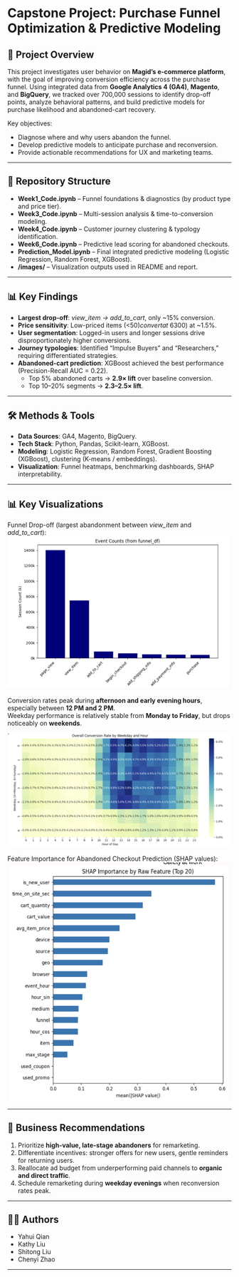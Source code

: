 # Capstone Project: Purchase Funnel Optimization & Predictive Modeling  

## 📌 Project Overview  
This project investigates user behavior on **Magid’s e-commerce platform**, with the goal of improving conversion efficiency across the purchase funnel. Using integrated data from **Google Analytics 4 (GA4)**, **Magento**, and **BigQuery**, we tracked over 700,000 sessions to identify drop-off points, analyze behavioral patterns, and build predictive models for purchase likelihood and abandoned-cart recovery.  

Key objectives:  
- Diagnose where and why users abandon the funnel.  
- Develop predictive models to anticipate purchase and reconversion.  
- Provide actionable recommendations for UX and marketing teams.  

---

## 📂 Repository Structure  

- **Week1_Code.ipynb** – Funnel foundations & diagnostics (by product type and price tier).  
- **Week3_Code.ipynb** – Multi-session analysis & time-to-conversion modeling.  
- **Week4_Code.ipynb** – Customer journey clustering & typology identification.  
- **Week6_Code.ipynb** – Predictive lead scoring for abandoned checkouts.  
- **Prediction_Model.ipynb** – Final integrated predictive modeling (Logistic Regression, Random Forest, XGBoost).  
- **/images/** – Visualization outputs used in README and report.  

---

## 📊 Key Findings  

- **Largest drop-off**: *view_item → add_to_cart*, only ~15% conversion.  
- **Price sensitivity**: Low-priced items (<$50) convert at ~6%, premium items (≥$300) at ~1.5%.  
- **User segmentation**: Logged-in users and longer sessions drive disproportionately higher conversions.  
- **Journey typologies**: Identified “Impulse Buyers” and “Researchers,” requiring differentiated strategies.  
- **Abandoned-cart prediction**: XGBoost achieved the best performance (Precision-Recall AUC = 0.22).  
  - Top 5% abandoned carts → **2.9× lift** over baseline conversion.  
  - Top 10–20% segments → **2.3–2.5× lift**.  

---

## 🛠️ Methods & Tools  

- **Data Sources**: GA4, Magento, BigQuery.  
- **Tech Stack**: Python, Pandas, Scikit-learn, XGBoost.  
- **Modeling**: Logistic Regression, Random Forest, Gradient Boosting (XGBoost), clustering (K-means / embeddings).  
- **Visualization**: Funnel heatmaps, benchmarking dashboards, SHAP interpretability.  

---

## 📊 Key Visualizations  

Funnel Drop-off (largest abandonment between *view_item* and *add_to_cart*):  
![Funnel Drop-off](images/funnel_dropoff.png)  

Conversion rates peak during **afternoon and early evening hours**, especially between **12 PM and 2 PM**.  
Weekday performance is relatively stable from **Monday to Friday**, but drops noticeably on **weekends**.  

![Conversion by Hour & Weekday](images/conversion_by_hour_weekday.png)

Feature Importance for Abandoned Checkout Prediction (SHAP values):  
![SHAP Analysis](images/shap_importance.png)  

---

## 🎯 Business Recommendations  

1. Prioritize **high-value, late-stage abandoners** for remarketing.  
2. Differentiate incentives: stronger offers for new users, gentle reminders for returning users.  
3. Reallocate ad budget from underperforming paid channels to **organic and direct traffic**.  
4. Schedule remarketing during **weekday evenings** when reconversion rates peak.  

---

## 👩‍💻 Authors  

- Yahui Qian  
- Kathy Liu  
- Shitong Liu  
- Chenyi Zhao  

---
